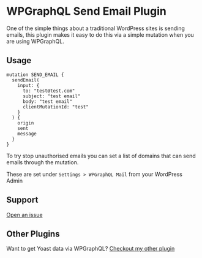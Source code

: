 # WPGraphQL Send Email Plugin

One of the simple things about a traditional WordPress sites is sending emails, this plugin makes it easy to do this via a simple mutation when you are using WPGraphQL.

## Usage

```
mutation SEND_EMAIL {
  sendEmail(
    input: {
      to: "test@test.com"
      subject: "test email"
      body: "test email"
      clientMutationId: "test"
    }
  ) {
    origin
    sent
    message
  }
}

```

To try stop unauthorised emails you can set a list of domains that can send emails through the mutation.

These are set under `Settings > WPGraphQL Mail` from your WordPress Admin

## Support

[Open an issue](https://github.com/ashhitch/wp-graphql-send-mail/issues)

## Other Plugins

Want to get Yoast data via WPGraphQL? [Checkout my other plugin](https://github.com/ashhitch/wp-graphql-yoast-seo)

